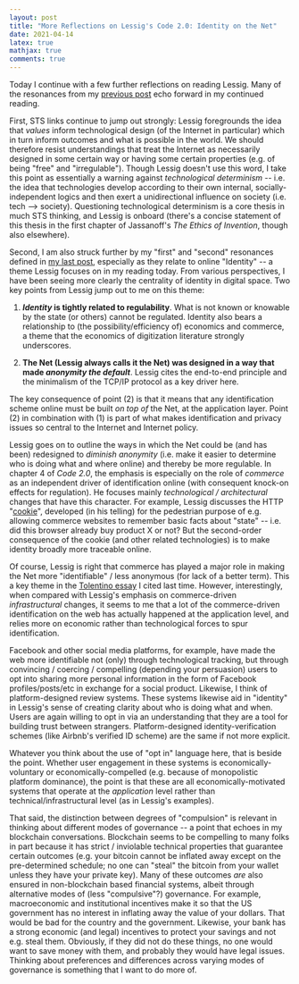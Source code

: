 ```yaml
---
layout: post 
title: "More Reflections on Lessig's Code 2.0: Identity on the Net" 
date: 2021-04-14
latex: true 
mathjax: true
comments: true
---
```


Today I continue with a few further reflections on reading Lessig. Many of the resonances from my [previous post](https://jeffreyfossett.com/2021/04/12/lessig-code-resonances.html) echo forward in my continued reading. 

First, STS links continue to jump out strongly: Lessig foregrounds the idea that *values* inform technological design (of the Internet in particular) which in turn inform outcomes and what is possible in the world. We should therefore resist understandings that treat the Internet as necessarily designed in some certain way or having some certain properties (e.g. of being "free" and "irregulable"). Though Lessig doesn't use this word, I take this point as essentially a warning against *technological determinism* -- i.e. the idea that technologies develop according to their own internal, socially-independent logics and then exert a unidirectional influence on society (i.e. tech --> society). Questioning technological determinism is a core thesis in much STS thinking, and Lessig is onboard (there's a concise statement of this thesis in the first chapter of Jassanoff's *The Ethics of Invention*, though also elsewhere).

Second, I am also struck further by my "first" and "second" resonances defined in [my last post](https://jeffreyfossett.com/2021/04/12/lessig-code-resonances.html), especially as they relate to online "Identity" -- a theme Lessig focuses on in my reading today. From various perspectives, I have been seeing more clearly the centrality of identity in digital space. Two key points from Lessig jump out to me on this theme: 

1. ***Identity* is tightly related to regulability**. What is not known or knowable by the state (or others) cannot be regulated. Identity also bears a relationship to (the possibility/efficiency of) economics and commerce, a theme that the economics of digitization literature strongly underscores. 

2. **The Net (Lessig always calls it the Net) was designed in a way that made *anonymity the default***. Lessig cites the end-to-end principle and the minimalism of the TCP/IP protocol as a key driver here. 

The key consequence of point (2) is that it means that any identification scheme online must be built *on top of* the Net, at the application layer. Point (2) in combination with (1) is part of what makes identification and privacy issues so central to the Internet and Internet policy. 

Lessig goes on to outline the ways in which the Net could be (and has been) redesigned to *diminish anonymity* (i.e. make it easier to determine who is doing what and where online) and thereby be more regulable. In chapter 4 of *Code 2.0*, the emphasis is especially on the role of *commerce* as an independent driver of identification online (with consequent knock-on effects for regulation). He focuses mainly *technological / architectural* changes that have this character. For example, Lessig discusses the HTTP "[cookie](https://en.wikipedia.org/wiki/HTTP_cookie)", developed (in his telling) for the pedestrian purpose of e.g. allowing commerce websites to remember basic facts about "state" -- i.e. did this browser already buy product X or not? But the second-order consequence of the cookie (and other related technologies) is to make identity broadly more traceable online. 

Of course, Lessig is right that commerce has played a major role in making the Net more "identifiable" / less anonymous (for lack of a better term). This a key theme in the [Tolentino essay](https://lab.cccb.org/en/the-i-in-the-internet/) I cited last time. However, interestingly, when compared with Lessig's emphasis on commerce-driven *infrastructural* changes, it seems to me that a lot of the commerce-driven identification on the web has actually happened at the application level, and relies more on economic rather than technological forces to spur identification. 

Facebook and other social media platforms, for example, have made the web more identifiable not (only) through technological tracking, but through convincing / coercing / compelling (depending your persuasion) users to opt into sharing more personal information in the form of Facebook profiles/posts/etc in exchange for a social product. Likewise, I think of platform-designed review systems. These systems likewise aid in "identity" in Lessig's sense of creating clarity about who is doing what and when. Users are again willing to opt in via an understanding that they are a tool for building trust between strangers. Platform-designed identity-verification schemes (like Airbnb's verified ID scheme) are the same if not more explicit. 

Whatever you think about the use of "opt in" language here, that is beside the point. Whether user engagement in these systems is economically-voluntary or economically-compelled (e.g. because of monopolistic platform dominance), the point is that these are all economically-motivated systems that operate at the *application* level rather than technical/infrastructural level (as in Lessig's examples). 

That said, the distinction between degrees of "compulsion" is relevant in thinking about different modes of governance -- a point that echoes in my blockchain conversations. Blockchain seems to be compelling to many folks in part because it has strict / inviolable technical properties that guarantee certain outcomes (e.g. your bitcoin cannot be inflated away except on the pre-determined schedule; no one can "steal" the bitcoin from your wallet unless they have your private key). Many of these outcomes *are* also ensured in non-blockchain based financial systems, albeit through alternative modes of (less "compulsive"?) governance. For example, macroeconomic and institutional incentives make it so that the US government has no interest in inflating away the value of your dollars. That would be bad for the country and the government. Likewise, your bank has a strong economic (and legal) incentives to protect your savings and not e.g. steal them. Obviously, if they did not do these things, no one would want to save money with them, and probably they would have legal issues. Thinking about preferences and differences across varying modes of governance is something that I want to do more of. 
